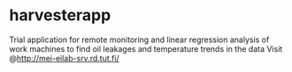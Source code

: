 # harvesterapp
Trial application for remote monitoring and linear regression analysis of work machines to find oil leakages and temperature trends in the data
Visit @http://mei-eilab-srv.rd.tut.fi/ 
